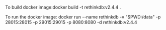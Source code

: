 To build docker image:docker build -t rethinkdb:v2.4.4 .

To run the docker image: docker run --name rethinkdb -v "$PWD:/data" -p 28015:28015 -p 29015:29015 -p 8080:8080 -d rethinkdb:v2.4.4
